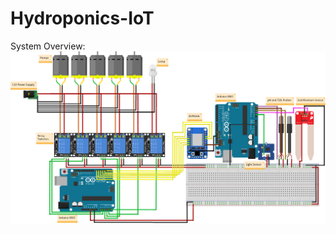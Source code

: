 # Hydroponics-IoT

System Overview:
![classes](https://github.com/prateek-khatri/Hydroponics-IoT/blob/master/project%20diagram_bb.png)
